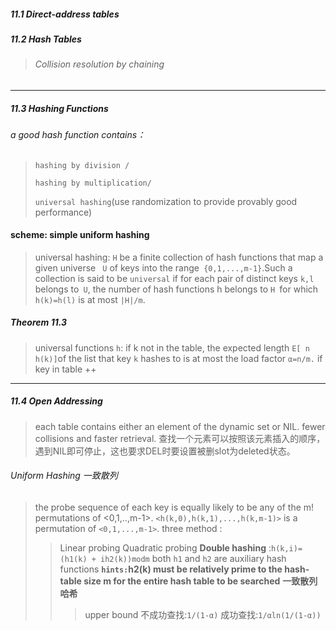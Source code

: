 ##### 11.1 Direct-address tables

##### 11.2 Hash Tables

> ###### Collision resolution by chaining

***
##### 11.3 Hashing Functions

###### a good hash function contains：

> `hashing by division /`
>
> `hashing by multiplication/`
>
> `universal hashing`(use randomization to provide provably good performance)

#### scheme: simple uniform hashing
> universal hashing: `H` be a finite collection of hash functions that map a given universe ` U` of keys into the range` {0,1,...,m-1}`.Such a collection is said to be `universal` if for each pair of distinct keys `k,l `belongs to` U`, the number of hash functions h belongs to `H `for which` h(k)=h(l)` is at most `|H|/m`.

##### **Theorem 11.3**

> universal functions `h`: if k not in the table, the expected length `E[ n h(k)]`of the list that key `k` hashes to is at most the load factor `α=n/m.` if key in table ++

***

##### 11.4 Open Addressing

> each table contains either an element of the dynamic set or NIL.
> fewer collisions and faster retrieval.
> 查找一个元素可以按照该元素插入的顺序，遇到NIL即可停止，这也要求DEL时要设置被删slot为deleted状态。

###### Uniform Hashing 一致散列
> the probe sequence of each key is equally likely to be any of the m! permutations of <0,1,..,m-1>.
> `<h(k,0),h(k,1),...,h(k,m-1)>` is a permutation of `<0,1,...,m-1>`.
> three method :
> > Linear probing
> > Quadratic probing
> > **Double hashing**  :`h(k,i)=(h1(k) + ih2(k))modm` both `h1` and `h2` are auxiliary hash functions 
> > **`hints:`h2(k)  must be relatively prime to the hash-table size m for the entire hash table to be searched** 
> > **一致散列哈希** 
> >
> > > upper bound 不成功查找:`1/(1-α)` 成功查找:`1/αln(1/(1-α))`


